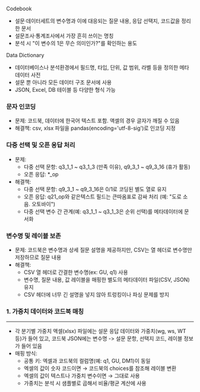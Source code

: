 Codebook
- 설문·데이터세트의 변수명과 이에 대응되는 질문 내용, 응답 선택지, 코드값을 정리한 문서
- 설문조사·통계조사에서 가장 흔히 쓰이는 명칭
- 분석 시 "이 변수의 1은 무슨 의미인가?"를 확인하는 용도

Data Dictionary
- 데이터베이스나 분석환경에서 필드명, 타입, 단위, 값 범위, 라벨 등을 정의한 메타데이터 사전
- 설문 뿐 아니라 모든 데이터 구조 문서에 사용
- JSON, Excel, DB 테이블 등 다양한 형식 가능

### 문자 인코딩
- 문제: 코드북, 데이터에 한국어 텍스트 포함. 액셀의 경우 글자가 깨질 수 있음
- 해결책: csv, xlsx 파일을 pandas(encoding='utf-8-sig')로 인코딩 지정

### 다중 선택 및 오픈 응답 처리
- 문제: 
    - 다중 선택 문항: q3_1_1 ~ q3_1_3 (만족 이유), q9_3_1 ~ q9_3_16 (휴가 활동)
    - 오픈 응답: *_op
- 해결책:
    - 다중 선택 문항: q9_3_1 ~ q9_3_16은 0/1로 코딩된 별도 열로 유지
    - 오픈 응답: q21_op와 같은텍스트 필드는 큰따옴표로 감싸 처리 (예: "도로 소음. 오토바이")
    - 다중 선택 변수 간 관계(예: q3_1_1 ~ q3_1_3은 순위 선택)를 메타데이터에 문서화

### 변수명 및 레이블 보존
- 문제: 코드북은 변수명과 상세 질문 설명을 제공하지만, CSV는 열 헤더로 변수명만 저장하므로 질문 내용
- 해결책:
    - CSV 열 헤더로 간결한 변수명(ex: GU, q1) 사용
    - 변수명, 질문 내용, 값 레이블을 매핑한 별도의 메타데이터 파일(CSV, JSON) 유지
    - CSV 헤더에 너무 긴 설명을 넣지 않아 트렁킹이나 파싱 문제를 방지



### 1. 가중치 데이터와 코드북 매칭
---
- 각 분기별 가중치 액셀(xlsx) 파일에는 설문 응답 데이터와 가중치(wg, ws, WT 등)가 들어 있고,
  코드북 JSON에는 변수명 -> 설문 문항, 선택지 코드, 레이블 정보가 들어 있음
- 매핑 방식:
    - 공통 키: 엑셀과 코드북의 컬럼명(예: q1, GU, DM1)이 동일
    - 엑셀의 값이 숫자 코드이면 → 코드북의 choices를 참조해 레이블 변환
    - 엑셀의 값이 텍스트나 가중치 변수이면 → 그대로 사용
    - 가중치는 분석 시 샘플별로 곱해서 비율/평균 계산에 사용


